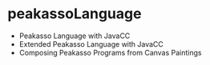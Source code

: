 # peakassoLanguage

- Peakasso Language with JavaCC
- Extended Peakasso Language with JavaCC
- Composing Peakasso Programs from Canvas Paintings